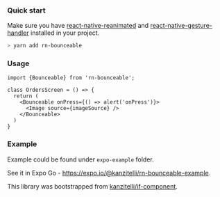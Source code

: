 ### Quick start

Make sure you have [react-native-reanimated](https://github.com/software-mansion/react-native-reanimated) and [react-native-gesture-handler](https://github.com/software-mansion/react-native-gesture-handler) installed in your project.

```bash
> yarn add rn-bounceable
```

### Usage

```tsx
import {Bounceable} from 'rn-bounceable';

class OrdersScreen = () => {
  return (
    <Bounceable onPress={() => alert('onPress')}>
      <Image source={imageSource} />
    </Bounceable>
  )
}
```

### Example

Example could be found under `expo-example` folder.

See it in Expo Go - https://expo.io/@kanzitelli/rn-bounceable-example.

This library was bootstrapped from [kanzitelli/if-component](https://github.com/kanzitelli/if-component).
